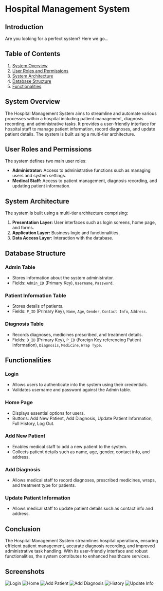 # Hospital Management System

## Introduction
Are you looking for a perfect system? Here we go...

## Table of Contents
1. [System Overview](#system-overview)
2. [User Roles and Permissions](#user-roles-and-permissions)
3. [System Architecture](#system-architecture)
4. [Database Structure](#database-structure)
5. [Functionalities](#functionalities)

## System Overview
The Hospital Management System aims to streamline and automate various processes within a hospital including patient management, diagnosis recording, and administrative tasks. It provides a user-friendly interface for hospital staff to manage patient information, record diagnoses, and update patient details. The system is built using a multi-tier architecture.

## User Roles and Permissions
The system defines two main user roles:
- **Administrator:** Access to administrative functions such as managing users and system settings.
- **Medical Staff:** Access to patient management, diagnosis recording, and updating patient information.

## System Architecture
The system is built using a multi-tier architecture comprising:
1. **Presentation Layer:** User interfaces such as login screens, home page, and forms.
2. **Application Layer:** Business logic and functionalities.
3. **Data Access Layer:** Interaction with the database.

## Database Structure
### Admin Table
- Stores information about the system administrator.
- Fields: `Admin_ID` (Primary Key), `Username`, `Password`.

### Patient Information Table
- Stores details of patients.
- Fields: `P_ID` (Primary Key), `Name`, `Age`, `Gender`, `Contact Info`, `Address`.

### Diagnosis Table
- Records diagnoses, medicines prescribed, and treatment details.
- Fields: `D_ID` (Primary Key), `P_ID` (Foreign Key referencing Patient Information), `Diagnosis`, `Medicine`, `Wrap Type`.

## Functionalities
### Login
- Allows users to authenticate into the system using their credentials.
- Validates username and password against the Admin table.

### Home Page
- Displays essential options for users.
- Buttons: Add New Patient, Add Diagnosis, Update Patient Information, Full History, Log Out.

### Add New Patient
- Enables medical staff to add a new patient to the system.
- Collects patient details such as name, age, gender, contact info, and address.

### Add Diagnosis
- Allows medical staff to record diagnoses, prescribed medicines, wraps, and treatment type for patients.

### Update Patient Information
- Allows medical staff to update patient details such as contact info and address.

## Conclusion
The Hospital Management System streamlines hospital operations, ensuring efficient patient management, accurate diagnosis recording, and improved administrative task handling. With its user-friendly interface and robust functionalities, the system contributes to enhanced healthcare services.

## Screenshots
![Login](Screenshots\Login.png)
![Home](Screenshots/Home.png)
![Add Patient](Screenshots\AddPatient.png)
![Add Diagnosis](Screenshots\AddDiagnosis.png)
![History](Screenshots\History.png)
![Update Info](Screenshots\Update.png)
